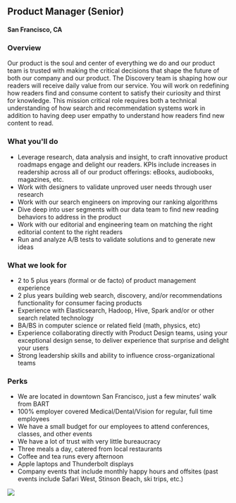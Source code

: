 ## Product Manager (Senior)
#### San Francisco, CA

### Overview
Our product is the soul and center of everything we do and our product team is trusted with making the critical decisions that shape the future of both our company and our product. The Discovery team is shaping how our readers will receive daily value from our service. You will work on redefining how readers find and consume content to satisfy their curiosity and thirst for knowledge. This mission critical role requires both a technical understanding of how search and recommendation systems work in addition to having deep user empathy to understand how readers find new content to read.

### What you'll do
+	Leverage research, data analysis and insight, to craft innovative product roadmaps engage and delight our readers. KPIs include increases in readership across all of our product offerings: eBooks, audiobooks, magazines, etc.
+	Work with designers to validate unproved user needs through user research
+	Work with our search engineers on improving our ranking algorithms
+	Dive deep into user segments with our data team to find new reading behaviors to address in the product
+	Work with our editorial and engineering team on matching the right editorial content to the right readers
+	Run and analyze A/B tests to validate solutions and to generate new ideas

### What we look for
+	2 to 5 plus years (formal or de facto) of product management experience
+	2 plus years building web search, discovery, and/or recommendations functionality for consumer facing products
+	Experience with Elasticsearch, Hadoop, Hive, Spark and/or or other search related technology
+	BA/BS in computer science or related field (math, physics, etc)
+	Experience collaborating directly with Product Design teams, using your exceptional design sense, to deliver experience that surprise and delight your users
+	Strong leadership skills and ability to influence cross-organizational teams

### Perks
+	We are located in downtown San Francisco, just a few minutes’ walk from BART
+	100% employer covered Medical/Dental/Vision for regular, full time employees
+	We have a small budget for our employees to attend conferences, classes, and other events
+	We have a lot of trust with very little bureaucracy
+	Three meals a day, catered from local restaurants
+	Coffee and tea runs every afternoon
+	Apple laptops and Thunderbolt displays
+	Company events that include monthly happy hours and offsites (past events include Safari West, Stinson Beach, ski trips, etc.)


[<img src='https://dabuttonfactory.com/button.png?t=Learn+More&f=Calibri-Bold&ts=24&tc=fff&hp=20&vp=8&c=5&bgt=unicolored&bgc=29aafe'>](https://letsrockit.co/jobs/u2nyawjk-product-manager-senior)
